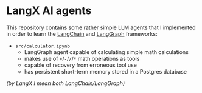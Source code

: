 # LangX AI agents
This repository contains some rather simple LLM agents that I implemented in order to learn the [LangChain](https://python.langchain.com/docs/introduction/) and [LangGraph](https://langchain-ai.github.io/langgraph/) frameworks:
- `src/calculator.ipynb`
  - LangGraph agent capable of calculating simple math calculations
  - makes use of `+`/`-`/`/`/`*` math operations as tools
  - capable of recovery from erroneous tool use
  - has persistent short-term memory stored in a Postgres database

_(by LangX I mean both LangChain/LangGraph)_